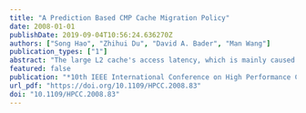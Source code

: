 ```yaml
---
title: "A Prediction Based CMP Cache Migration Policy"
date: 2008-01-01
publishDate: 2019-09-04T10:56:24.636270Z
authors: ["Song Hao", "Zhihui Du", "David A. Bader", "Man Wang"]
publication_types: ["1"]
abstract: "The large L2 cache's access latency, which is mainly caused by wire delay, is a critical problem to improve the performance of CMP (Chip Multi-Processor) in NUCA (Non-Uniform Cache Architecture). A CMP L2 cache accessing performance model is provided first to analyze and evaluate the L2 access efficiency in this paper. The total L2 cache access latency problem is formalized as an optimal problem and the lower bound of L2 cache access latency is given based on this model. A novel PBM (Prediction based L2 cache data Migration) algorithm, which employs the sequential prediction technology to identify the data to be accessed in the near future, is designed to migrate the data to be accessed toward their users in early and this method can enable the cores to perform their accesses to the L2 cache in close banks. The analysis results show that this active data migration algorithm can take advantage of the principle of locality to reduce the data access latency much more than the traditional lazy data migration policy. To evaluate the theoretic analysis results, the HMTT toolkit is used to capture the complete memory trace of the SPEC 2000 benchmark running on an SMP computer. The memory trace shows that our prediction technology can work well and at the same time, an L2 cache access simulator is developed to deal with the memory trace data. The simulation experiments show that both the shorter block transfer distance and the lower average access latency can be achieved in the PBM policy. The average block transfer distance can be reduced by up to 16.9%, and the average L2 access latency can be reduced by up to 8.4%."
featured: false
publication: "*10th IEEE International Conference on High Performance Computing and Communications, HPCC 2008, 25-27 Sept. 2008, Dalian, China*"
url_pdf: "https://doi.org/10.1109/HPCC.2008.83"
doi: "10.1109/HPCC.2008.83"
---
```


